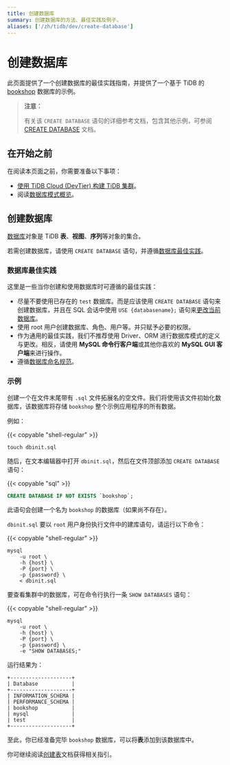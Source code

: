 ```yaml
---
title: 创建数据库
summary: 创建数据库的方法、最佳实践及例子。
aliases: ['/zh/tidb/dev/create-database']
---
```


# 创建数据库

此页面提供了一个创建数据库的最佳实践指南，并提供了一个基于 TiDB 的 [bookshop](/develop/dev-guide-bookshop-schema-design.md) 数据库的示例。

> **注意：**
>
> 有关该 `CREATE DATABASE` 语句的详细参考文档，包含其他示例，可参阅 [CREATE DATABASE](/sql-statements/sql-statement-create-database.md) 文档。

## 在开始之前

在阅读本页面之前，你需要准备以下事项：

- [使用 TiDB Cloud (DevTier) 构建 TiDB 集群](/develop/dev-guide-build-cluster-in-cloud.md)。
- 阅读[数据库模式概览](/develop/dev-guide-schema-design-overview.md)。

## 创建数据库

[数据库](/develop/dev-guide-schema-design-overview.md#数据库-database)对象是 TiDB **表**、**视图**、**序列**等对象的集合。

若需创建数据库，请使用 `CREATE DATABASE` 语句，并遵循[数据库最佳实践](#数据库最佳实践)。

### 数据库最佳实践

这里是一些当你创建和使用数据库时可遵循的最佳实践：

- 尽量不要使用已存在的 `test` 数据库。而是应该使用 `CREATE DATABASE` 语句来创建数据库，并且在 SQL 会话中使用 `USE {databasename};` 语句来[更改当前数据库](/sql-statements/sql-statement-use.md)。
- 使用 root 用户创建数据库、角色、用户等。并只赋予必要的权限。
- 作为通用的最佳实践，我们不推荐使用 Driver、ORM 进行数据库模式的定义与更改。相反，请使用 **MySQL 命令行客户端**或其他你喜欢的 **MySQL GUI 客户端**来进行操作。
- 遵循[数据库命名规范](/develop/dev-guide-object-naming-guidelines.md#数据库命名规范)。

### 示例

创建一个在文件末尾带有 `.sql` 文件拓展名的空文件。我们将使用该文件初始化数据库，该数据库将存储 `bookshop` 整个示例应用程序的所有数据。

例如：

{{< copyable "shell-regular" >}}

```shell
touch dbinit.sql
```

随后，在文本编辑器中打开 `dbinit.sql`，然后在文件顶部添加 `CREATE DATABASE` 语句：

{{< copyable "sql" >}}

```sql
CREATE DATABASE IF NOT EXISTS `bookshop`;
```

此语句会创建一个名为 `bookshop` 的数据库（如果尚不存在）。

`dbinit.sql` 要以 `root` 用户身份执行文件中的建库语句，请运行以下命令：

{{< copyable "shell-regular" >}}

```shell
mysql
    -u root \
    -h {host} \
    -P {port} \
    -p {password} \
    < dbinit.sql
```

要查看集群中的数据库，可在命令行执行一条 `SHOW DATABASES` 语句：

{{< copyable "shell-regular" >}}

```shell
mysql
    -u root \
    -h {host} \
    -P {port} \
    -p {password} \
    -e "SHOW DATABASES;"
```

运行结果为：

```
+--------------------+
| Database           |
+--------------------+
| INFORMATION_SCHEMA |
| PERFORMANCE_SCHEMA |
| bookshop           |
| mysql              |
| test               |
+--------------------+
```

至此，你已经准备完毕 `bookshop` 数据库，可以将**表**添加到该数据库中。

你可继续阅读[创建表](/develop/dev-guide-create-table.md)文档获得相关指引。
